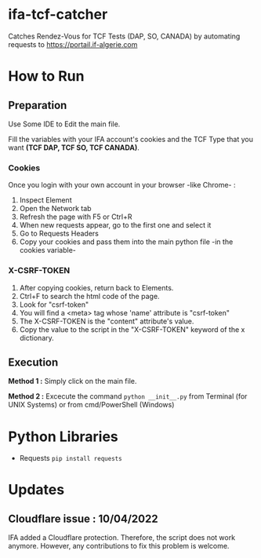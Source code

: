 # ifa-tcf-catcher
Catches Rendez-Vous for TCF Tests (DAP, SO, CANADA) by automating requests to https://portail.if-algerie.com


# How to Run
## Preparation

Use Some IDE to Edit the main file.

Fill the variables with your IFA account's cookies and the TCF Type that you want **(TCF DAP, TCF SO, TCF CANADA)**.

### Cookies

Once you login with your own account in your browser -like Chrome- :

1. Inspect Element
2. Open the Network tab
3. Refresh the page with F5 or Ctrl+R
4. When new requests appear, go to the first one and select it
5. Go to Requests Headers
6. Copy your cookies and pass them into the main python file -in the cookies variable-

### X-CSRF-TOKEN

1. After copying cookies, return back to Elements.
2. Ctrl+F to search the html code of the page.
3. Look for "csrf-token"
4. You will find a \<meta\> tag whose 'name' attribute is "csrf-token"
5. The X-CSRF-TOKEN is the "content" attribute's value.
6. Copy the value to the script in the "X-CSRF-TOKEN" keyword of the x dictionary.

## Execution

**Method 1 :** Simply click on the main file.

**Method 2 :** Excecute the command `python __init__.py` from Terminal (for UNIX Systems) or from cmd/PowerShell (Windows)

# Python Libraries

- Requests `pip install requests`

# Updates

## Cloudflare issue : 10/04/2022
IFA added a Cloudflare protection. Therefore, the script does not work anymore.
However, any contributions to fix this problem is welcome.

